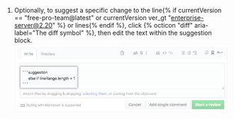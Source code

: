 1. Optionally, to suggest a specific change to the line{% if currentVersion == "free-pro-team@latest" or currentVersion ver_gt "enterprise-server@2.20" %} or lines{% endif %}, click {% octicon "diff" aria-label="The diff symbol" %}, then edit the text within the suggestion block. ![Suggestion block](/assets/images/help/pull_requests/suggestion-block.png)
